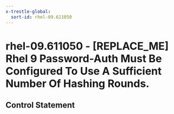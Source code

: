 ```yaml
---
x-trestle-global:
  sort-id: rhel-09.611050
---
```


# rhel-09.611050 - \[REPLACE_ME\] Rhel 9 Password-Auth Must Be Configured To Use A Sufficient Number Of Hashing Rounds.

## Control Statement
